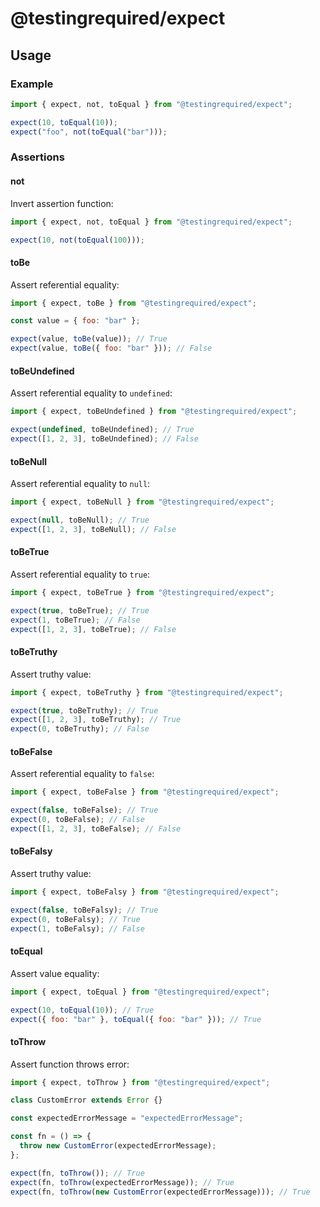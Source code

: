 # @testingrequired/expect

## Usage

### Example

```javascript
import { expect, not, toEqual } from "@testingrequired/expect";

expect(10, toEqual(10));
expect("foo", not(toEqual("bar")));
```

### Assertions

#### not

Invert assertion function:

```javascript
import { expect, not, toEqual } from "@testingrequired/expect";

expect(10, not(toEqual(100)));
```

#### toBe

Assert referential equality:

```javascript
import { expect, toBe } from "@testingrequired/expect";

const value = { foo: "bar" };

expect(value, toBe(value)); // True
expect(value, toBe({ foo: "bar" })); // False
```

#### toBeUndefined

Assert referential equality to `undefined`:

```javascript
import { expect, toBeUndefined } from "@testingrequired/expect";

expect(undefined, toBeUndefined); // True
expect([1, 2, 3], toBeUndefined); // False
```

#### toBeNull

Assert referential equality to `null`:

```javascript
import { expect, toBeNull } from "@testingrequired/expect";

expect(null, toBeNull); // True
expect([1, 2, 3], toBeNull); // False
```

#### toBeTrue

Assert referential equality to `true`:

```javascript
import { expect, toBeTrue } from "@testingrequired/expect";

expect(true, toBeTrue); // True
expect(1, toBeTrue); // False
expect([1, 2, 3], toBeTrue); // False
```

#### toBeTruthy

Assert truthy value:

```javascript
import { expect, toBeTruthy } from "@testingrequired/expect";

expect(true, toBeTruthy); // True
expect([1, 2, 3], toBeTruthy); // True
expect(0, toBeTruthy); // False
```

#### toBeFalse

Assert referential equality to `false`:

```javascript
import { expect, toBeFalse } from "@testingrequired/expect";

expect(false, toBeFalse); // True
expect(0, toBeFalse); // False
expect([1, 2, 3], toBeFalse); // False
```

#### toBeFalsy

Assert truthy value:

```javascript
import { expect, toBeFalsy } from "@testingrequired/expect";

expect(false, toBeFalsy); // True
expect(0, toBeFalsy); // True
expect(1, toBeFalsy); // False
```

#### toEqual

Assert value equality:

```javascript
import { expect, toEqual } from "@testingrequired/expect";

expect(10, toEqual(10)); // True
expect({ foo: "bar" }, toEqual({ foo: "bar" })); // True
```

#### toThrow

Assert function throws error:

```javascript
import { expect, toThrow } from "@testingrequired/expect";

class CustomError extends Error {}

const expectedErrorMessage = "expectedErrorMessage";

const fn = () => {
  throw new CustomError(expectedErrorMessage);
};

expect(fn, toThrow()); // True
expect(fn, toThrow(expectedErrorMessage)); // True
expect(fn, toThrow(new CustomError(expectedErrorMessage))); // True
```
